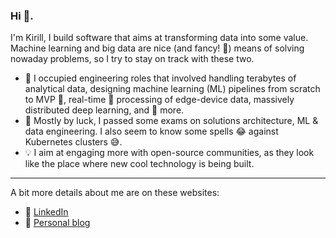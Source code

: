 ### Hi 👋.

I'm Kirill, I build software that aims at transforming data into some value. Machine learning and big data are nice (and fancy! :poodle:) means of solving nowaday problems, so I try to stay on track with these two.

- :wrench: I occupied engineering roles that involved handling terabytes of analytical data, designing machine learning (ML) pipelines from scratch to MVP :seedling:, real-time :runner: processing of edge-device data, massively distributed deep learning, and :cookie: more.
- :bookmark: Mostly by luck, I passed some exams on solutions architecture, ML & data engineering. I also seem to know some spells :joy: against Kubernetes clusters :sweat_smile:.
- :bulb: I aim at engaging more with open-source communities, as they look like the place where new cool technology is being built.

---

A bit more details about me are on these websites:
- :link: [LinkedIn](https://www.linkedin.com/in/kirill-zaitsev-/)
- :link: [Personal blog](https://kirilllzaitsev.github.io/)
